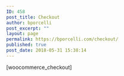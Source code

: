 ```yaml
---
ID: 458
post_title: Checkout
author: bporcelli
post_excerpt: ""
layout: page
permalink: https://bporcelli.com/checkout/
published: true
post_date: 2018-05-31 15:38:14
---
```

[woocommerce_checkout]